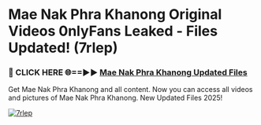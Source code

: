 # Mae Nak Phra Khanong Original Videos 0nlyFans Leaked - Files Updated! (7rlep)

<h3>🔴 CLICK HERE 🌐==►► <a href="https://tinyurl.com/yckcrads" rel="nofollow">Mae Nak Phra Khanong Updated Files</a></h3>

Get Mae Nak Phra Khanong and all content. Now you can access all videos and pictures of Mae Nak Phra Khanong. New Updated Files 2025!

[![7rlep](https://i.imgur.com/hpKpOFt.gif)](https://tinyurl.com/yckcrads)
